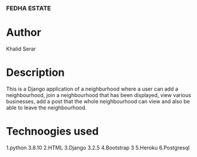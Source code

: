 ### FEDHA ESTATE

# Author
Khalid Serar

# Description
This is a Django application of a neighburhood where a user can add a neighbourhood, join a neighbourhood that has been displayed, view various businesses, add a post that the whole neighbourhood can view and also be able to leave the neighbourhood.

# Technoogies used

1.python 3.8.10
2.HTML
3.Django 3.2.5
4.Bootstrap 3
5.Heroku
6.Postgresql
